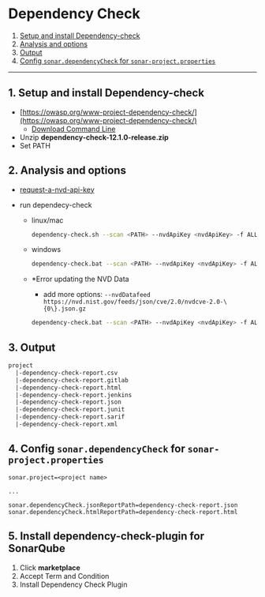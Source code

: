# Dependency Check

1. [Setup and install Dependency-check](#1-setup-and-install-dependency-check)
2. [Analysis and options](#2-analysis-and-options)
3. [Output](#3-output)
4. [Config `sonar.dependencyCheck` for `sonar-project.properties`](#4-config-sonardependencycheck-for-sonar-projectproperties)

---

## 1. Setup and install Dependency-check

- [https://owasp.org/www-project-dependency-check/](https://owasp.org/www-project-dependency-check/)
  - [Download Command Line](https://github.com/dependency-check/DependencyCheck/releases/download/v12.1.0/dependency-check-12.1.0-release.zip)
- Unzip **dependency-check-12.1.0-release.zip**
- Set PATH

## 2. Analysis and options

- [request-a-nvd-api-key](https://nvd.nist.gov/developers/request-an-api-key)
- run dependecy-check

  - linux/mac

    ```sh
    dependency-check.sh --scan <PATH> --nvdApiKey <nvdApiKey> -f ALL --enableExperimental
    ```

  - windows

    ```sh
    dependency-check.bat --scan <PATH> --nvdApiKey <nvdApiKey> -f ALL --enableExperimental
    ```

  - \*Error updating the NVD Data

    - add more options: `--nvdDatafeed https://nvd.nist.gov/feeds/json/cve/2.0/nvdcve-2.0-\{0\}.json.gz`

    ```sh
    dependency-check.bat --scan <PATH> --nvdApiKey <nvdApiKey> -f ALL --enableExperimental --nvdDatafeed https://nvd.nist.gov/feeds/json/cve/2.0/nvdcve-2.0-\{0\}.json.gz
    ```

## 3. Output

```txt
project
  |-dependency-check-report.csv
  |-dependency-check-report.gitlab
  |-dependency-check-report.html
  |-dependency-check-report.jenkins
  |-dependency-check-report.json
  |-dependency-check-report.junit
  |-dependency-check-report.sarif
  |-dependency-check-report.xml
```

## 4. Config `sonar.dependencyCheck` for `sonar-project.properties`

```properties
sonar.project=<project name>

...

sonar.dependencyCheck.jsonReportPath=dependency-check-report.json
sonar.dependencyCheck.htmlReportPath=dependency-check-report.html
```

## 5. Install dependency-check-plugin for SonarQube

1. Click **marketplace**
2. Accept Term and Condition
3. Install Dependency Check Plugin
